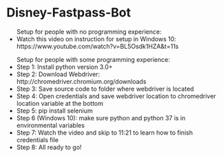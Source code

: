 # Disney-Fastpass-Bot

<ul>Setup for people with no programming experience:
  <li>Watch this video on instruction for setup in Windows 10: https://www.youtube.com/watch?v=BL5Osdk1HZA&t=11s</li>
</ul>
  
<ul>Setup for people with some programming experience:
  <li>Step 1: Install python version 3.0+</li>
  <li>Step 2: Download Webdriver: http://chromedriver.chromium.org/downloads</li>
  <li>Step 3: Save source code to folder where webdriver is located</li>
  <li>Step 4: Open credentials and save webdriver location to chromedriver location variable at the bottom</li>
  <li>Step 5: pip install selenium</li>
  <li>Step 6 (Windows 10): make sure python and python 37 is in environmental variables</li>
  <li>Step 7: Watch the video and skip to 11:21 to learn how to finish credentials file</li>
  <li>Step 8: All ready to go!</li>
</ul>
